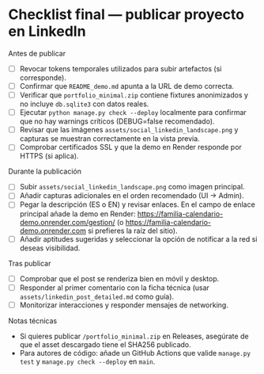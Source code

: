 # Checklist final — publicar proyecto en LinkedIn

Antes de publicar
- [ ] Revocar tokens temporales utilizados para subir artefactos (si corresponde).
- [ ] Confirmar que `README_demo.md` apunta a la URL de demo correcta.
- [ ] Verificar que `portfolio_minimal.zip` contiene fixtures anonimizados y no incluye `db.sqlite3` con datos reales.
- [ ] Ejecutar `python manage.py check --deploy` localmente para confirmar que no hay warnings críticos (DEBUG=false recomendado).
- [ ] Revisar que las imágenes `assets/social_linkedin_landscape.png` y capturas se muestran correctamente en la vista previa.
- [ ] Comprobar certificados SSL y que la demo en Render responde por HTTPS (si aplica).

Durante la publicación
- [ ] Subir `assets/social_linkedin_landscape.png` como imagen principal.
- [ ] Añadir capturas adicionales en el orden recomendado (UI -> Admin).
- [ ] Pegar la descripción (ES o EN) y revisar enlaces. En el campo de enlace principal añade la demo en Render: https://familia-calendario-demo.onrender.com/gestion/ (o https://familia-calendario-demo.onrender.com si prefieres la raíz del sitio).
- [ ] Añadir aptitudes sugeridas y seleccionar la opción de notificar a la red si deseas visibilidad.

Tras publicar
- [ ] Comprobar que el post se renderiza bien en móvil y desktop.
- [ ] Responder al primer comentario con la ficha técnica (usar `assets/linkedin_post_detailed.md` como guía).
- [ ] Monitorizar interacciones y responder mensajes de networking.

Notas técnicas
- Si quieres publicar `/portfolio_minimal.zip` en Releases, asegúrate de que el asset descargado tiene el SHA256 publicado.
- Para autores de código: añade un GitHub Actions que valide `manage.py test` y `manage.py check --deploy` en `main`.
